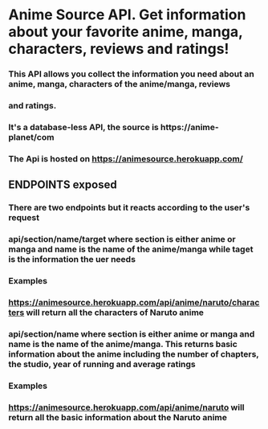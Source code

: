 # Anime Source API. Get information about your favorite anime, manga, characters, reviews and ratings!

### This API allows you collect the information you need about an anime, manga, characters of the anime/manga, reviews
### and ratings.

### It's a database-less API, the source is https://anime-planet/com

### The Api is hosted on https://animesource.herokuapp.com/

## ENDPOINTS exposed

### There are two endpoints but it reacts according to the user's request

### api/section/name/target where section is either anime or manga and name is the name of the anime/manga while taget is the information the uer needs

### Examples 
### https://animesource.herokuapp.com/api/anime/naruto/characters will return all the characters of Naruto anime

### api/section/name where section is either anime or manga and name is the name of the anime/manga. This returns basic information about the anime including the number of chapters, the studio, year of running and average ratings

### Examples 
### https://animesource.herokuapp.com/api/anime/naruto will return all the basic information about the Naruto anime
